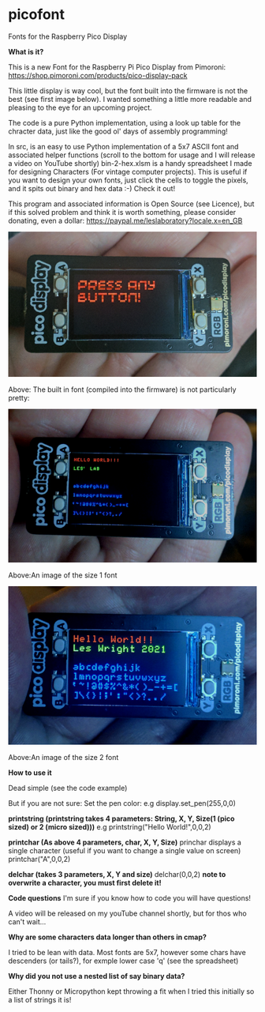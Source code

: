 # picofont
Fonts for the Raspberry Pico Display

**What is it?**

This is a new Font for the Raspberry Pi Pico Display from Pimoroni: https://shop.pimoroni.com/products/pico-display-pack

This little display is way cool, but the font built into the firmware is not the best (see first image below).
I wanted something a little more readable and pleasing to the eye for an upcoming project.

The code is a pure Python implementation, using a look up table for the chracter data, just like the good ol' days of assembly programming!

In src, is an easy to use Python implementation of a 5x7 ASCII font and associated helper functions (scroll to the bottom for usage and I will release a video on YouTube shortly)
bin-2-hex.xlsm is a handy spreadsheet I made for designing Characters (For vintage computer projects). This is useful if you want to design your own fonts, just click the cells to toggle the pixels, and it spits out binary and hex data :-) Check it out!

This program and associated information is Open Source (see Licence), but if this solved  problem and think it is worth something, please consider donating, even a dollar: https://paypal.me/leslaboratory?locale.x=en_GB


![Screenshot](media/orig.png)

Above: The built in font (compiled into the firmware) is not particularly pretty:

![Screenshot](media/pico.png)

Above:An image of the size 1 font

![Screenshot](media/mini.png)

Above:An image of the size 2 font

**How to use it**

Dead simple (see the code example)

But if you are not sure:
Set the pen color: e.g    display.set_pen(255,0,0)

**printstring (printstring takes 4 parameters: String, X, Y, Size(1 (pico sized) or 2 (micro sized)))**
e.g  printstring("Hello World!",0,0,2)

**printchar (As above 4 parameters, char, X, Y, Size)**
princhar displays a single character (useful if you want to change a single value on screen)
printchar("A",0,0,2)

**delchar (takes 3 parameters, X, Y and size)**
delchar(0,0,2)
**note to overwrite a character, you must first delete it!**


**Code questions**
I'm sure if you know how to code you will have questions!

A video will be released on my youTube channel shortly, but for thos who can't wait...

**Why are some characters data longer than others in cmap?**

I tried to be lean with data. Most fonts are 5x7, however some chars have descenders (or tails?), for exmple lower case 'q' (see the spreadsheet)

**Why did you not use a nested list of say binary data?**

Either Thonny or Micropython kept throwing a fit when I tried this initially so a list of strings it is!






